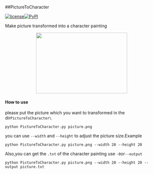 ##PictureToCharacter


[![license](https://img.shields.io/github/license/mashape/apistatus.svg)](https://github.com/luliyucoordinate/PictureToCharacter)[![PyPI](https://img.shields.io/pypi/pyversions/Django.svg)](https://github.com/luliyucoordinate/PictureToCharacter)

Make picture  transformed into a character painting

<center class="half">
<img src="http://wx3.sinaimg.cn/mw690/af2d2659gy1foa4e4p1uuj20mp0pagm7.jpg"  width = "300" height = "200">
</center>

#### How to use

please put the picture which you want to transformed in the dir`PictureToCharacter\`

```shell
python PictureToCharacter.py picture.png
```

you can use `--width` and `--height` to adjust the picture size.Example

```shell
python PictureToCharacter.py picture.png --width 20 --height 20
```

 Also,you can get the `.txt` of the character painting use `-0`or`--output`

```shell
python PictureToCharacter.py picture.png --width 20 --height 20 --output picture.txt
```

